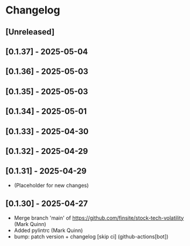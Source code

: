 # Changelog

## [Unreleased]

## [0.1.37] - 2025-05-04

## [0.1.36] - 2025-05-03

## [0.1.35] - 2025-05-03

## [0.1.34] - 2025-05-01

## [0.1.33] - 2025-04-30

## [0.1.32] - 2025-04-29

## [0.1.31] - 2025-04-29

- (Placeholder for new changes)

## [0.1.30] - 2025-04-27

- Merge branch 'main' of https://github.com/finsite/stock-tech-volatility (Mark
  Quinn)
- Added pylintrc (Mark Quinn)
- bump: patch version + changelog [skip ci] (github-actions[bot])
